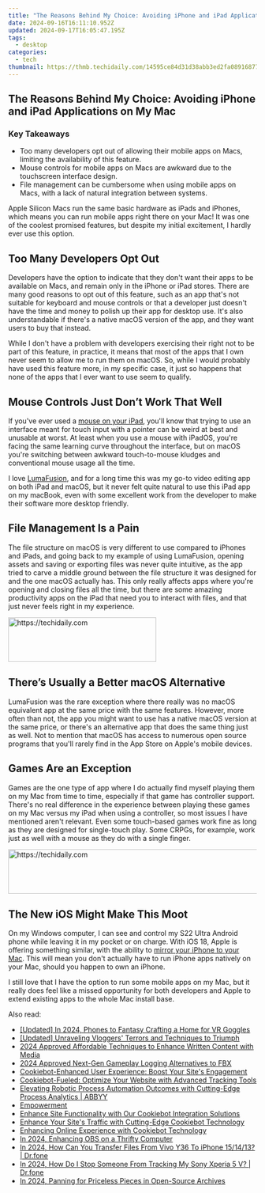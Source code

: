 ```yaml
---
title: "The Reasons Behind My Choice: Avoiding iPhone and iPad Applications on My Mac"
date: 2024-09-16T16:11:10.952Z
updated: 2024-09-17T16:05:47.195Z
tags:
  - desktop
categories:
  - tech
thumbnail: https://thmb.techidaily.com/14595ce84d31d38abb3ed2fa0891687712e003ea9a69810e6bfa5725263bbf33.jpg
---
```


## The Reasons Behind My Choice: Avoiding iPhone and iPad Applications on My Mac

### Key Takeaways

* Too many developers opt out of allowing their mobile apps on Macs, limiting the availability of this feature.
* Mouse controls for mobile apps on Macs are awkward due to the touchscreen interface design.
* File management can be cumbersome when using mobile apps on Macs, with a lack of natural integration between systems.

 Apple Silicon Macs run the same basic hardware as iPads and iPhones, which means you can run mobile apps right there on your Mac! It was one of the coolest promised features, but despite my initial excitement, I hardly ever use this option.

##  Too Many Developers Opt Out

 Developers have the option to indicate that they don't want their apps to be available on Macs, and remain only in the iPhone or iPad stores. There are many good reasons to opt out of this feature, such as an app that's not suitable for keyboard and mouse controls or that a developer just doesn't have the time and money to polish up their app for desktop use. It's also understandable if there's a native macOS version of the app, and they want users to buy that instead.

 While I don't have a problem with developers exercising their right not to be part of this feature, in practice, it means that most of the apps that I own never seem to allow me to run them on macOS. So, while I would probably have used this feature more, in my specific case, it just so happens that none of the apps that I ever want to use seem to qualify.

##  Mouse Controls Just Don’t Work That Well

 If you've ever used a [mouse on your iPad](https://program-issues.techidaily.com/why-does-dragon-age-origins-keep-freezing-in-windows-10-heres-the-solution/), you'll know that trying to use an interface meant for touch input with a pointer can be weird at best and unusable at worst. At least when you use a mouse with iPadOS, you're facing the same learning curve throughout the interface, but on macOS you're switching between awkward touch-to-mouse kludges and conventional mouse usage all the time.

 I love [LumaFusion](https://luma-touch.com/), and for a long time this was my go-to video editing app on both iPad and macOS, but it never felt quite natural to use this iPad app on my macBook, even with some excellent work from the developer to make their software more desktop friendly.

##  File Management Is a Pain

 The file structure on macOS is very different to use compared to iPhones and iPads, and going back to my example of using LumaFusion, opening assets and saving or exporting files was never quite intuitive, as the app tried to carve a middle ground between the file structure it was designed for and the one macOS actually has. This only really affects apps where you're opening and closing files all the time, but there are some amazing productivity apps on the iPad that need you to interact with files, and that just never feels right in my experience.

<!-- affiliate ads begin -->
<a href="https://25home.pxf.io/c/5597632/2123476/16836" target="_top" id="2123476">
  <img src="//a.impactradius-go.com/display-ad/16836-2123476" border="0" alt="https://techidaily.com" width="300" height="90"/>
</a>
<img height="0" width="0" src="https://25home.pxf.io/i/5597632/2123476/16836" style="position:absolute;visibility:hidden;" border="0" />
<!-- affiliate ads end -->

##  There’s Usually a Better macOS Alternative

 LumaFusion was the rare exception where there really was no macOS equivalent app at the same price with the same features. However, more often than not, the app you might want to use has a native macOS version at the same price, or there's an alternative app that does the same thing just as well. Not to mention that macOS has access to numerous open source programs that you'll rarely find in the App Store on Apple's mobile devices.

##  Games Are an Exception

 Games are the one type of app where I do actually find myself playing them on my Mac from time to time, especially if that game has controller support. There's no real difference in the experience between playing these games on my Mac versus my iPad when using a controller, so most issues I have mentioned aren't relevant. Even some touch-based games work fine as long as they are designed for single-touch play. Some CRPGs, for example, work just as well with a mouse as they do with a single finger.

<!-- affiliate ads begin -->
<a href="https://appsumo.8odi.net/c/5597632/2123738/7443" target="_top" id="2123738">
  <img src="//a.impactradius-go.com/display-ad/7443-2123738" border="0" alt="https://techidaily.com" width="600" height="90"/>
</a>
<img height="0" width="0" src="https://appsumo.8odi.net/i/5597632/2123738/7443" style="position:absolute;visibility:hidden;" border="0" />
<!-- affiliate ads end -->

##  The New iOS Might Make This Moot

 On my Windows computer, I can see and control my S22 Ultra Android phone while leaving it in my pocket or on charge. With iOS 18, Apple is offering something similar, with the ability to [mirror your iPhone to your Mac](https://youtube-help.techidaily.com/2024-approved-from-one-off-to-firm-follower-an-ethical-approach/). This will mean you don't actually have to run iPhone apps natively on your Mac, should you happen to own an iPhone.

 I still love that I have the option to run some mobile apps on my Mac, but it really does feel like a missed opportunity for both developers and Apple to extend existing apps to the whole Mac install base.

<ins class="adsbygoogle"
     style="display:block"
     data-ad-format="autorelaxed"
     data-ad-client="ca-pub-7571918770474297"
     data-ad-slot="1223367746"></ins>

<ins class="adsbygoogle"
     style="display:block"
     data-ad-client="ca-pub-7571918770474297"
     data-ad-slot="8358498916"
     data-ad-format="auto"
     data-full-width-responsive="true"></ins>

<span class="atpl-alsoreadstyle">Also read:</span>
<div><ul>
<li><a href="https://fox-info.techidaily.com/updated-in-2024-phones-to-fantasy-crafting-a-home-for-vr-goggles/"><u>[Updated] In 2024, Phones to Fantasy Crafting a Home for VR Goggles</u></a></li>
<li><a href="https://youtube-blog.techidaily.com/ed-unraveling-vloggers-terrors-and-techniques-to-triumph/"><u>[Updated] Unraveling Vloggers' Terrors and Techniques to Triumph</u></a></li>
<li><a href="https://youtube-webster.techidaily.com/approved-affordable-techniques-to-enhance-written-content-with-media/"><u>2024 Approved Affordable Techniques to Enhance Written Content with Media</u></a></li>
<li><a href="https://screen-mirroring-recording.techidaily.com/2024-approved-next-gen-gameplay-logging-alternatives-to-fbx/"><u>2024 Approved Next-Gen Gameplay Logging Alternatives to FBX</u></a></li>
<li><a href="https://some-tips.techidaily.com/cookiebot-enhanced-user-experience-boost-your-sites-engagement/"><u>Cookiebot-Enhanced User Experience: Boost Your Site's Engagement</u></a></li>
<li><a href="https://some-tips.techidaily.com/cookiebot-fueled-optimize-your-website-with-advanced-tracking-tools/"><u>Cookiebot-Fueled: Optimize Your Website with Advanced Tracking Tools</u></a></li>
<li><a href="https://some-tips.techidaily.com/elevating-robotic-process-automation-outcomes-with-cutting-edge-process-analytics-abbyy/"><u>Elevating Robotic Process Automation Outcomes with Cutting-Edge Process Analytics | ABBYY</u></a></li>
<li><a href="https://some-tips.techidaily.com/empowerment/"><u>Empowerment</u></a></li>
<li><a href="https://some-tips.techidaily.com/enhance-site-functionality-with-our-cookiebot-integration-solutions/"><u>Enhance Site Functionality with Our Cookiebot Integration Solutions</u></a></li>
<li><a href="https://some-tips.techidaily.com/enhance-your-sites-traffic-with-cutting-edge-cookiebot-technology/"><u>Enhance Your Site's Traffic with Cutting-Edge Cookiebot Technology</u></a></li>
<li><a href="https://some-tips.techidaily.com/enhancing-online-experience-with-cookiebot-technology/"><u>Enhancing Online Experience with Cookiebot Technology</u></a></li>
<li><a href="https://screen-video-capture.techidaily.com/in-2024-enhancing-obs-on-a-thrifty-computer/"><u>In 2024, Enhancing OBS on a Thrifty Computer</u></a></li>
<li><a href="https://android-transfer.techidaily.com/in-2024-how-can-you-transfer-files-from-vivo-y36-to-iphone-151413-drfone-by-drfone-transfer-from-android-transfer-from-android/"><u>In 2024, How Can You Transfer Files From Vivo Y36 To iPhone 15/14/13? | Dr.fone</u></a></li>
<li><a href="https://android-location-track.techidaily.com/in-2024-how-do-i-stop-someone-from-tracking-my-sony-xperia-5-v-drfone-by-drfone-virtual-android/"><u>In 2024, How Do I Stop Someone From Tracking My Sony Xperia 5 V? | Dr.fone</u></a></li>
<li><a href="https://extra-support.techidaily.com/in-2024-panning-for-priceless-pieces-in-open-source-archives/"><u>In 2024, Panning for Priceless Pieces in Open-Source Archives</u></a></li>
</ul></div>

